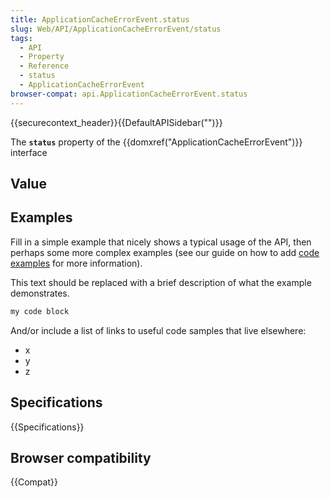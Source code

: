 ```yaml
---
title: ApplicationCacheErrorEvent.status
slug: Web/API/ApplicationCacheErrorEvent/status
tags:
  - API
  - Property
  - Reference
  - status
  - ApplicationCacheErrorEvent
browser-compat: api.ApplicationCacheErrorEvent.status
---
```

{{securecontext_header}}{{DefaultAPISidebar("")}}

The **`status`** property of the {{domxref("ApplicationCacheErrorEvent")}} interface 

## Value



## Examples

Fill in a simple example that nicely shows a typical usage of the API, then perhaps some more complex examples (see our guide on how to add [code examples](/en-US/docs/MDN/Contribute/Structures/Code_examples) for more information).

This text should be replaced with a brief description of what the example demonstrates.

```js
my code block
```

And/or include a list of links to useful code samples that live elsewhere:

*   x
*   y
*   z

## Specifications

{{Specifications}}

## Browser compatibility

{{Compat}}


